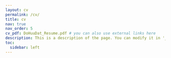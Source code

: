 ```yaml
---
layout: cv
permalink: /cv/
title: cv
nav: true
nav_order: 5
cv_pdf: DoHuuDat_Resume.pdf # you can also use external links here
description: This is a description of the page. You can modify it in '_pages/cv.md'. You can also change or remove the top pdf download button.
toc:
  sidebar: left
---
```

